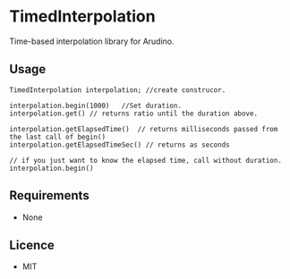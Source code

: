 # TimedInterpolation
Time-based interpolation library for Arudino.

## Usage
```
TimedInterpolation interpolation; //create construcor.

interpolation.begin(1000)   //Set duration.
interpolation.get() // returns ratio until the duration above.

interpolation.getElapsedTime()  // returns milliseconds passed from the last call of begin()
interpolation.getElapsedTimeSec() // returns as seconds

// if you just want to know the elapsed time, call without duration.
interpolation.begin()   
```

## Requirements
- None

## Licence
- MIT